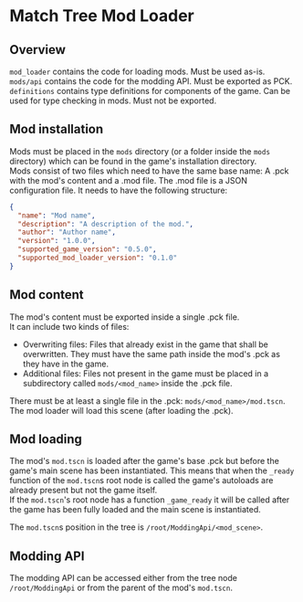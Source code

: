 # Match Tree Mod Loader

<!-- TODO: Clean up and extend. -->

## Overview

`mod_loader` contains the code for loading mods. Must be used as-is. <br>
`mods/api` contains the code for the modding API. Must be exported as PCK. <br>
`definitions` contains type definitions for components of the game. Can be used for type checking in mods. Must not be exported.

## Mod installation

Mods must be placed in the `mods` directory (or a folder inside the `mods` directory) which can be found in the game's installation directory. <br>
Mods consist of two files which need to have the same base name: A .pck with the mod's content and a .mod file. The .mod file is a JSON configuration file. It needs to have the following structure:
```json
{
  "name": "Mod name",
  "description": "A description of the mod.",
  "author": "Author name",
  "version": "1.0.0",
  "supported_game_version": "0.5.0",
  "supported_mod_loader_version": "0.1.0"
}
```

## Mod content

The mod's content must be exported inside a single .pck file. <br>
It can include two kinds of files:

- Overwriting files: Files that already exist in the game that shall be overwritten. They must have the same path inside the mod's .pck as they have in the game.
- Additional files: Files not present in the game must be placed in a subdirectory called `mods/<mod_name>` inside the .pck file.

There must be at least a single file in the .pck: `mods/<mod_name>/mod.tscn`. The mod loader will load this scene (after loading the .pck).

## Mod loading

The mod's `mod.tscn` is loaded after the game's base .pck but before the game's main scene has been instantiated. This means that when the `_ready` function of the `mod.tscn`s root node is called the game's autoloads are already present but not the game itself. <br>
If the `mod.tscn`'s root node has a function `_game_ready` it will be called after the game has been fully loaded and the main scene is instantiated.

The `mod.tscn`s position in the tree is `/root/ModdingApi/<mod_scene>`.

## Modding API

The modding API can be accessed either from the tree node `/root/ModdingApi` or from the parent of the mod's `mod.tscn`.
